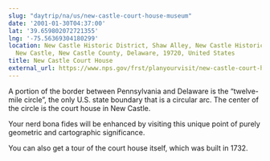 ```yaml
---
slug: "daytrip/na/us/new-castle-court-house-museum"
date: '2001-01-30T04:37:00'
lat: '39.659802072721355'
lng: '-75.56369304180299'
location: New Castle Historic District, Shaw Alley, New Castle Historic District,
  New Castle, New Castle County, Delaware, 19720, United States
title: New Castle Court House
external_url: https://www.nps.gov/frst/planyourvisit/new-castle-court-house.htm
---
```

A portion of the border between Pennsylvania and Delaware is the “twelve-mile circle”,
the only U.S. state boundary that is a circular arc.  The center of the circle is the court house in New Castle.

Your nerd bona fides will be enhanced by visiting this unique point of purely geometric and cartographic significance.

You can also get a tour of the court house itself, which was built in 1732.

